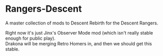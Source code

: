 Rangers-Descent
===============

A master collection of mods to Descent Rebirth for the Descent Rangers. 

Right now it's just Jinx's Observer Mode mod (which isn't really stable enough for public play).  
Drakona will be merging Retro Homers in, and then we should get this stable. 
